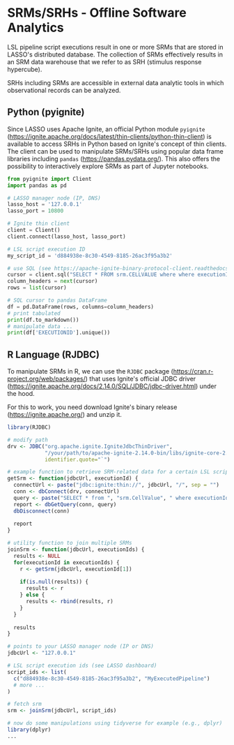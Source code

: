 # SRMs/SRHs - Offline Software Analytics  

LSL pipeline script executions result in one or more SRMs that are stored in LASSO's distributed database. The collection of SRMs effectively results in an SRM data warehouse that we refer to as SRH (stimulus response hypercube).

SRHs including SRMs are accessible in external data analytic tools in which observational records can be analyzed.

## Python (pyignite)

Since LASSO uses Apache Ignite, an official Python module `pyignite` (https://ignite.apache.org/docs/latest/thin-clients/python-thin-client) is available to access SRHs in Python based on Ignite's concept of thin clients. The client can be used to manipulate SRMs/SRHs using popular data frame libraries including `pandas` (https://pandas.pydata.org/). This also offers the possibility to interactively explore SRMs as part of Jupyter notebooks.

```python
from pyignite import Client
import pandas as pd

# LASSO manager node (IP, DNS)
lasso_host = '127.0.0.1'
lasso_port = 10800

# Ignite thin client
client = Client()
client.connect(lasso_host, lasso_port)

# LSL script execution ID
my_script_id = 'd884938e-8c30-4549-8185-26ac3f95a3b2'

# use SQL (see https://apache-ignite-binary-protocol-client.readthedocs.io/en/latest/index.html)
cursor = client.sql("SELECT * FROM srm.CELLVALUE where where executionId = ? and type != 'seq' and type != 'exseq'", query_args= [my_script_id], include_field_names=True)
column_headers = next(cursor)
rows = list(cursor)

# SQL cursor to pandas DataFrame
df = pd.DataFrame(rows, columns=column_headers)
# print tabulated
print(df.to_markdown())
# manipulate data ...
print(df['EXECUTIONID'].unique())
```


## R Language (RJDBC)

To manipulate SRMs in R, we can use the `RJDBC` package (https://cran.r-project.org/web/packages/) that uses Ignite's official JDBC driver (https://ignite.apache.org/docs/2.14.0/SQL/JDBC/jdbc-driver.html) under the hood.

For this to work, you need download Ignite's binary release (https://ignite.apache.org/) and unzip it. 

```r
library(RJDBC)

# modify path
drv <- JDBC("org.apache.ignite.IgniteJdbcThinDriver",
            "/your/path/to/apache-ignite-2.14.0-bin/libs/ignite-core-2.14.0.jar",
            identifier.quote="`")

# example function to retrieve SRM-related data for a certain LSL script execution id 
getSrm <- function(jdbcUrl, executionId) {
  connectUrl <- paste("jdbc:ignite:thin://", jdbcUrl, "/", sep = "")
  conn <- dbConnect(drv, connectUrl)
  query <- paste("SELECT * from ", "srm.CellValue", " where executionId = '", executionId, "' and type != 'seq' and type != 'exseq'", sep = "")
  report <- dbGetQuery(conn, query)
  dbDisconnect(conn)
  
  report
}

# utility function to join multiple SRMs
joinSrm <- function(jdbcUrl, executionIds) {
  results <- NULL
  for(executionId in executionIds) {
    r <- getSrm(jdbcUrl, executionId[1])
    
    if(is.null(results)) {
      results <- r
    } else {
      results <- rbind(results, r)
    }
  }
  
  results
}

# points to your LASSO manager node (IP or DNS)
jdbcUrl <- "127.0.0.1"

# LSL script execution ids (see LASSO dashboard)
script_ids <- list(
  c("d884938e-8c30-4549-8185-26ac3f95a3b2", "MyExecutedPipeline")
  # more ...
)

# fetch srm
srm <- joinSrm(jdbcUrl, script_ids)

# now do some manipulations using tidyverse for example (e.g., dplyr)
library(dplyr)
...
```